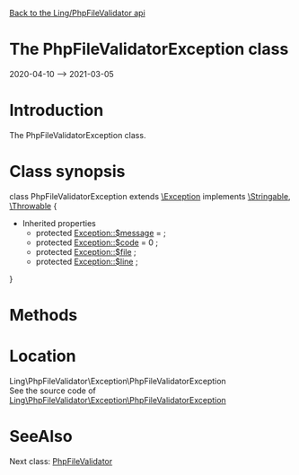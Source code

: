 [Back to the Ling/PhpFileValidator api](https://github.com/lingtalfi/PhpFileValidator/blob/master/doc/api/Ling/PhpFileValidator.md)



The PhpFileValidatorException class
================
2020-04-10 --> 2021-03-05






Introduction
============

The PhpFileValidatorException class.



Class synopsis
==============


class <span class="pl-k">PhpFileValidatorException</span> extends [\Exception](http://php.net/manual/en/class.exception.php) implements [\Stringable](https://wiki.php.net/rfc/stringable), [\Throwable](http://php.net/manual/en/class.throwable.php) {

- Inherited properties
    - protected  [Exception::$message](#property-message) =  ;
    - protected  [Exception::$code](#property-code) = 0 ;
    - protected  [Exception::$file](#property-file) ;
    - protected  [Exception::$line](#property-line) ;

}






Methods
==============






Location
=============
Ling\PhpFileValidator\Exception\PhpFileValidatorException<br>
See the source code of [Ling\PhpFileValidator\Exception\PhpFileValidatorException](https://github.com/lingtalfi/PhpFileValidator/blob/master/Exception/PhpFileValidatorException.php)



SeeAlso
==============
Next class: [PhpFileValidator](https://github.com/lingtalfi/PhpFileValidator/blob/master/doc/api/Ling/PhpFileValidator/PhpFileValidator.md)<br>
